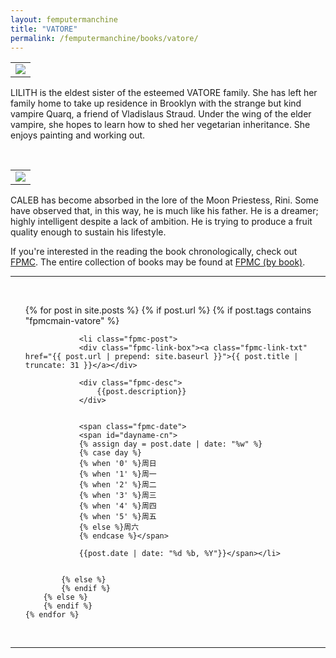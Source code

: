 ```yaml
---
layout: femputermanchine
title: "VATORE"
permalink: /femputermanchine/books/vatore/
---
```


<html>
<head>
<meta charset="utf-8">

</head>

<body>

<div id="fpmc-intro">
<table class="inline-imgtbl-l">
<tr>
<td><img class="inline-img" src="{{ site.url }}/assets/tb/lilith-fine.jpg"></td>
</tr>
</table>
<p>LILITH is the eldest sister of the esteemed VATORE family. She has left her family home to take up residence in Brooklyn with the strange but kind vampire Quarq, a friend of Vladislaus Straud. Under the wing of the elder vampire, she hopes to learn how to shed her vegetarian inheritance. She enjoys painting and working out.</p>
<br/>
<table class="inline-imgtbl-l">
<tr>
<td><img class="inline-img" src="{{ site.url }}/assets/tb/caleb.jpg"></td>
</tr>
</table>
<p>CALEB has become absorbed in the lore of the Moon Priestess, Rini. Some have observed that, in this way, he is much like his father. He is a dreamer; highly intelligent despite a lack of ambition. He is trying to produce a fruit quality enough to sustain his lifestyle.</p>
<p>If you're interested in the reading the book chronologically, check out <a href="{{ '/femputermanchine/' | prepend: site.url }}">FPMC</a>. The entire collection of books may be found at <a href="{{ '/femputermanchine/books/' | prepend: site.url }}">FPMC (by book)</a>.</p>
</div>

<hr>
<br/>

<ul>
	{% for post in site.posts %}
        {% if post.url %}
			{% if post.tags contains "fpmcmain-vatore" %}

		        <li class="fpmc-post">
				<div class="fpmc-link-box"><a class="fpmc-link-txt" href="{{ post.url | prepend: site.baseurl }}">{{ post.title | truncate: 31 }}</a></div>

				<div class="fpmc-desc">
					{{post.description}}
				</div>

		
				<span class="fpmc-date">
				<span id="dayname-cn">
				{% assign day = post.date | date: "%w" %}
				{% case day %}
				{% when '0' %}周日
				{% when '1' %}周一
				{% when '2' %}周二
				{% when '3' %}周三
				{% when '4' %}周四
				{% when '5' %}周五
				{% else %}周六
				{% endcase %}</span>

				{{post.date | date: "%d %b, %Y"}}</span></li>


			{% else %}	
			{% endif %}
		{% else %}
        {% endif %}
    {% endfor %}
</ul>

<br>

<hr>


</body>
</html>





